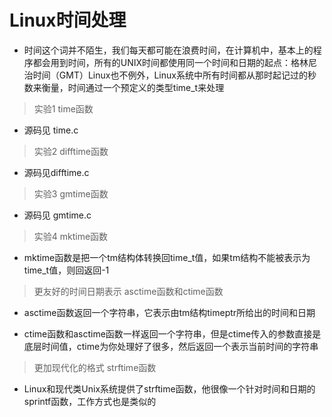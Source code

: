 # Linux时间处理

* 时间这个词并不陌生，我们每天都可能在浪费时间，在计算机中，基本上的程序都会用到时间，所有的UNIX时间都使用同一个时间和日期的起点：格林尼治时间（GMT）Linux也不例外，Linux系统中所有时间都从那时起记过的秒数来衡量，时间通过一个预定义的类型time_t来处理

> 实验1 time函数

* 源码见 time.c

> 实验2 difftime函数

* 源码见difftime.c

> 实验3 gmtime函数

* 源码见 gmtime.c

> 实验4 mktime函数

* mktime函数是把一个tm结构体转换回time_t值，如果tm结构不能被表示为time_t值，则回返回-1

> 更友好的时间日期表示 asctime函数和ctime函数

* asctime函数返回一个字符串，它表示由tm结构timeptr所给出的时间和日期

* ctime函数和asctime函数一样返回一个字符串，但是ctime传入的参数直接是底层时间值，ctime为你处理好了很多，然后返回一个表示当前时间的字符串

> 更加现代化的格式 strftime函数

* Linux和现代类Unix系统提供了strftime函数，他很像一个针对时间和日期的sprintf函数，工作方式也是类似的
